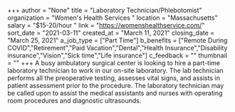+++
author = "None"
title = "Laboratory Technician/Phlebotomist"
organization = "Women's Health Services "
location = "Massachusetts"
salary = "$15-20/hour "
link = "https://womenshealthservice.com/"
sort_date = "2021-03-11"
created_at = "March 11, 2021"
closing_date = "March 25, 2021"
a_job_type = ["Part Time"]
b_benefits = ["Remote During COVID","Retirement","Paid Vacation","Dental","Health Insurance","Disability insurance","Vision","Sick time","Life insurance"]
c_feedback = ""
thumbnail = ""
+++
A busy ambulatory surgical center is looking to hire a part-time laboratory technician to work in our on-site laboratory. The lab technician performs all the preoperative testing, assesses vital signs, and assists in patient assessment prior to the procedure. The laboratory technician may be called upon to assist the medical assistants and nurses with operating room procedures and diagnostic ultrasounds. 